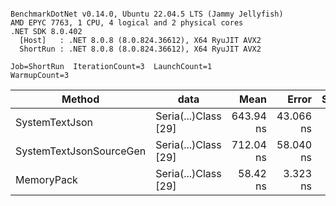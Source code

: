 ```

BenchmarkDotNet v0.14.0, Ubuntu 22.04.5 LTS (Jammy Jellyfish)
AMD EPYC 7763, 1 CPU, 4 logical and 2 physical cores
.NET SDK 8.0.402
  [Host]   : .NET 8.0.8 (8.0.824.36612), X64 RyuJIT AVX2
  ShortRun : .NET 8.0.8 (8.0.824.36612), X64 RyuJIT AVX2

Job=ShortRun  IterationCount=3  LaunchCount=1  
WarmupCount=3  

```
| Method                  | data                 | Mean      | Error     | StdDev   | Min       | Max       | Gen0   | Allocated |
|------------------------ |--------------------- |----------:|----------:|---------:|----------:|----------:|-------:|----------:|
| SystemTextJson          | Seria(...)Class [29] | 643.94 ns | 43.066 ns | 2.361 ns | 641.94 ns | 646.54 ns | 0.0038 |     392 B |
| SystemTextJsonSourceGen | Seria(...)Class [29] | 712.04 ns | 58.040 ns | 3.181 ns | 710.19 ns | 715.72 ns | 0.0048 |     464 B |
| MemoryPack              | Seria(...)Class [29] |  58.42 ns |  3.323 ns | 0.182 ns |  58.27 ns |  58.62 ns | 0.0014 |     120 B |
